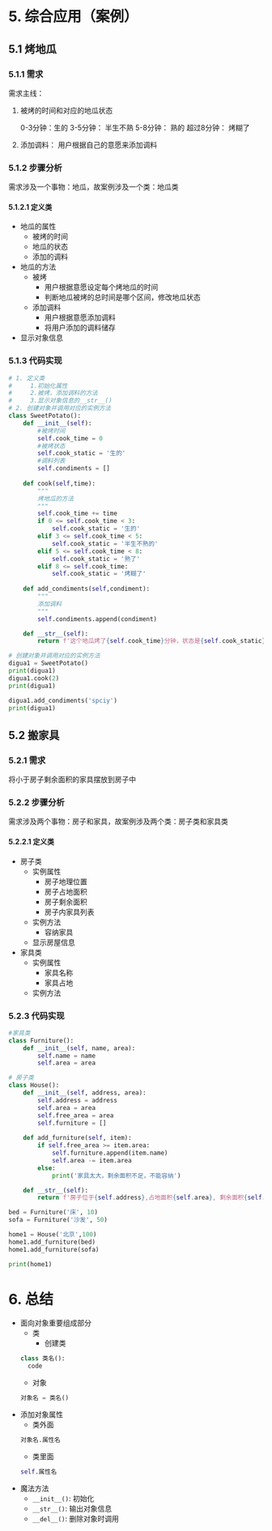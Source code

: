 # 5. 综合应用（案例）
## 5.1 烤地瓜
### 5.1.1 需求

需求主线：

1. 被烤的时间和对应的地瓜状态
   
   0-3分钟：生的
   3-5分钟： 半生不熟
   5-8分钟： 熟的
   超过8分钟： 烤糊了

2. 添加调料：
   用户根据自己的意愿来添加调料

### 5.1.2 步骤分析
需求涉及一个事物：地瓜，故案例涉及一个类：地瓜类

#### 5.1.2.1 定义类
* 地瓜的属性
  * 被烤的时间
  * 地瓜的状态
  * 添加的调料
* 地瓜的方法
  * 被烤
    * 用户根据意愿设定每个烤地瓜的时间
    * 判断地瓜被烤的总时间是哪个区间，修改地瓜状态
  * 添加调料
    * 用户根据意愿添加调料
    * 将用户添加的调料储存
* 显示对象信息

### 5.1.3 代码实现
```python
# 1. 定义类
#     1.初始化属性
#     2.被烤，添加调料的方法
#     3.显示对象信息的__str__()
# 2. 创建对象并调用对应的实例方法
class SweetPotato():
    def __init__(self):
        #被烤时间
        self.cook_time = 0
        #被烤状态
        self.cook_static = '生的'
        #调料列表
        self.condiments = []
    
    def cook(self,time):
        """
        烤地瓜的方法
        """
        self.cook_time += time
        if 0 <= self.cook_time < 3:
            self.cook_static = '生的'
        elif 3 <= self.cook_time < 5:
            self.cook_static = '半生不熟的'
        elif 5 <= self.cook_time < 8:
            self.cook_static = '熟了'
        elif 8 <= self.cook_time:
            self.cook_static = '烤糊了'
    
    def add_condiments(self,condiment):
        """
        添加调料
        """
        self.condiments.append(condiment)

    def __str__(self):
        return f'这个地瓜烤了{self.cook_time}分钟，状态是{self.cook_static},口味是{self.condiments}'

# 创建对象并调用对应的实例方法
digua1 = SweetPotato()
print(digua1)
digua1.cook(2)
print(digua1)

digua1.add_condiments('spciy')
print(digua1)
```

## 5.2 搬家具
### 5.2.1 需求

将小于房子剩余面积的家具摆放到房子中

### 5.2.2 步骤分析
需求涉及两个事物：房子和家具，故案例涉及两个类：房子类和家具类

#### 5.2.2.1 定义类
* 房子类
  * 实例属性
    * 房子地理位置
    * 房子占地面积
    * 房子剩余面积
    * 房子内家具列表
  * 实例方法
    * 容纳家具
  * 显示房屋信息
* 家具类
  * 实例属性
    * 家具名称
    * 家具占地
  * 实例方法

### 5.2.3 代码实现


```python
#家具类
class Furniture():
    def __init__(self, name, area):
        self.name = name
        self.area = area

# 房子类
class House():
    def __init__(self, address, area):
        self.address = address
        self.area = area
        self.free_area = area
        self.furniture = []
    
    def add_furniture(self, item):
        if self.free_area >= item.area:
            self.furniture.append(item.name)
            self.area -= item.area
        else:
            print('家具太大，剩余面积不足，不能容纳')

    def __str__(self):
        return f'房子位于{self.address},占地面积{self.area}, 剩余面积{self.free_area}, 现有家具{self.furniture}'

bed = Furniture('床', 10)
sofa = Furniture('沙发', 50)

home1 = House('北京',100)
home1.add_furniture(bed)
home1.add_furniture(sofa)

print(home1)
```

# 6. 总结
* 面向对象重要组成部分
  * 类
    * 创建类
  ```python
  class 类名():
    code
  ```
  * 对象
  ```python
  对象名 = 类名()
  ```
* 添加对象属性
  * 类外面
  ```python
  对象名.属性名
  ```
  * 类里面
  ```python
  self.属性名
  ```
* 魔法方法
  * `__init__()`: 初始化
  * `__str__()`: 输出对象信息
  * `__del__()`: 删除对象时调用